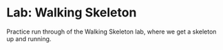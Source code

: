 # Lab: Walking Skeleton

Practice run through of the Walking Skeleton lab, where we get a skeleton up and running.
